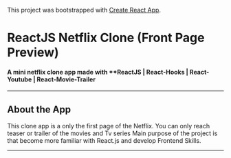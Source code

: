 This project was bootstrapped with [Create React App](https://github.com/facebook/create-react-app).

# ReactJS Netflix Clone (Front Page Preview)

#### A mini netflix clone app made with **ReactJS | React-Hooks | React-Youtube |  React-Movie-Trailer #####

--- 

## About the App

This clone app is a only the first page of the Netflix. You can only reach teaser or trailer of the movies and Tv series Main purpose of the project is that become more familiar with React.js and develop Frontend Skills. 

---
